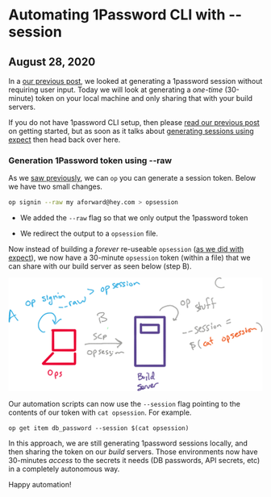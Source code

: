 # Automating 1Password CLI with --session
## August 28, 2020

In a [our previous post](/articles/1password-bootstrap), we looked
at generating a 1password session without requiring user input.
Today we will look at generating a _one-time_ (30-minute) token
on your local machine and only sharing that with your build servers.

If you do not have 1password CLI setup, then please [read our previous post](/articles/1password-bootstrap) on getting started, but as soon as it talks
about [generating sessions using expect](https://linux.die.net/man/1/expect)
then head back over here.

### Generation 1Password token using --raw

As we [saw previously](/articles/1password-bootstrap), we can `op` you can generate a session token.  Below we have two small changes.

```bash
op signin --raw my aforward@hey.com > opsession
```

* We added the `--raw` flag so that we only output the 1password token

* We redirect the output to a `opsession` file.

Now instead of building a _forever_ re-useable `opsession` ([as we did with expect](/articles/1password-bootstrap)), we now have a 30-minute `opsession` token (within a file) that we can share with our build server as seen below (step B).

![1password token file](opsession-token.png?raw=true)

Our automation scripts can now use the `--session` flag pointing to the contents
of our token with `cat opsession`.  For example.

```
op get item db_password --session $(cat opsession)
```

In this approach, we are still generating 1password sessions locally, and then sharing the token on our _build_ servers.  Those environments now have 30-minutes _access_ to the secrets it needs (DB passwords, API secrets, etc) in a completely autonomous way.

Happy automation!